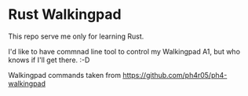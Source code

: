 # Rust Walkingpad

This repo serve me only for learning Rust.

I'd like to have commnad line tool to control my Walkingpad A1, but who knows if I'll get there. :-D

Walkingpad commands taken from https://github.com/ph4r05/ph4-walkingpad
